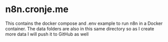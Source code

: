 # n8n.cronje.me

This contains the docker compose and .env example to run n8n in a Docker container. The data folders are also in this same directory so as I create more data I will push it to GitHub as well
